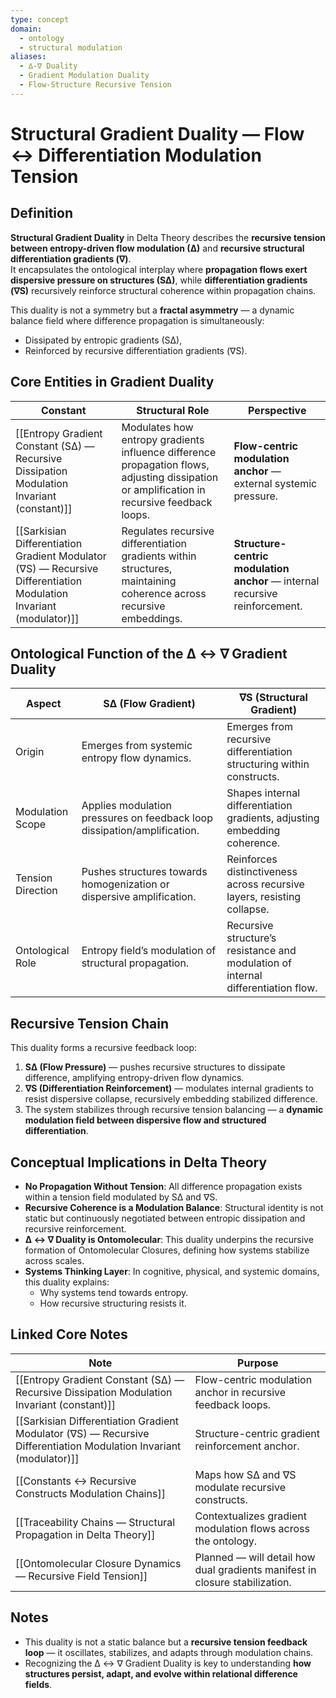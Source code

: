 ```yaml
---
type: concept
domain:
  - ontology
  - structural modulation
aliases:
  - ∆-∇ Duality
  - Gradient Modulation Duality
  - Flow-Structure Recursive Tension
---
```


# Structural Gradient Duality — Flow ↔ Differentiation Modulation Tension

## Definition

**Structural Gradient Duality** in Delta Theory describes the **recursive tension between entropy-driven flow modulation (∆)** and **recursive structural differentiation gradients (∇)**.  
It encapsulates the ontological interplay where **propagation flows exert dispersive pressure on structures (S∆)**, while **differentiation gradients (∇S)** recursively reinforce structural coherence within propagation chains.

This duality is not a symmetry but a **fractal asymmetry** — a dynamic balance field where difference propagation is simultaneously:
- Dissipated by entropic gradients (S∆),
- Reinforced by recursive differentiation gradients (∇S).

## Core Entities in Gradient Duality

|Constant|Structural Role|Perspective|
|---|---|---|
|[[Entropy Gradient Constant (S∆) — Recursive Dissipation Modulation Invariant (constant)]]|Modulates how entropy gradients influence difference propagation flows, adjusting dissipation or amplification in recursive feedback loops.|**Flow-centric modulation anchor** — external systemic pressure.|
|[[Sarkisian Differentiation Gradient Modulator (∇S) — Recursive Differentiation Modulation Invariant (modulator)]]|Regulates recursive differentiation gradients within structures, maintaining coherence across recursive embeddings.|**Structure-centric modulation anchor** — internal recursive reinforcement.|

## Ontological Function of the ∆ ↔ ∇ Gradient Duality

|Aspect|S∆ (Flow Gradient)|∇S (Structural Gradient)|
|---|---|---|
|Origin|Emerges from systemic entropy flow dynamics.|Emerges from recursive differentiation structuring within constructs.|
|Modulation Scope|Applies modulation pressures on feedback loop dissipation/amplification.|Shapes internal differentiation gradients, adjusting embedding coherence.|
|Tension Direction|Pushes structures towards homogenization or dispersive amplification.|Reinforces distinctiveness across recursive layers, resisting collapse.|
|Ontological Role|Entropy field’s modulation of structural propagation.|Recursive structure’s resistance and modulation of internal differentiation flow.|

## Recursive Tension Chain

This duality forms a recursive feedback loop:
1. **S∆ (Flow Pressure)** — pushes recursive structures to dissipate difference, amplifying entropy-driven flow dynamics.
2. **∇S (Differentiation Reinforcement)** — modulates internal gradients to resist dispersive collapse, recursively embedding stabilized difference.
3. The system stabilizes through recursive tension balancing — a **dynamic modulation field between dispersive flow and structured differentiation**.

## Conceptual Implications in Delta Theory

- **No Propagation Without Tension**: All difference propagation exists within a tension field modulated by S∆ and ∇S.
- **Recursive Coherence is a Modulation Balance**: Structural identity is not static but continuously negotiated between entropic dissipation and recursive reinforcement.
- **∆ ↔ ∇ Duality is Ontomolecular**: This duality underpins the recursive formation of Ontomolecular Closures, defining how systems stabilize across scales.
- **Systems Thinking Layer**: In cognitive, physical, and systemic domains, this duality explains:
  - Why systems tend towards entropy.
  - How recursive structuring resists it.

## Linked Core Notes

|Note|Purpose|
|---|---|
|[[Entropy Gradient Constant (S∆) — Recursive Dissipation Modulation Invariant (constant)]]|Flow-centric modulation anchor in recursive feedback loops.|
|[[Sarkisian Differentiation Gradient Modulator (∇S) — Recursive Differentiation Modulation Invariant (modulator)]]|Structure-centric gradient reinforcement anchor.|
|[[Constants ↔ Recursive Constructs Modulation Chains]]|Maps how S∆ and ∇S modulate recursive constructs.|
|[[Traceability Chains — Structural Propagation in Delta Theory]]|Contextualizes gradient modulation flows across the ontology.|
|[[Ontomolecular Closure Dynamics — Recursive Field Tension]]|Planned — will detail how dual gradients manifest in closure stabilization.|

## Notes
- This duality is not a static balance but a **recursive tension feedback loop** — it oscillates, stabilizes, and adapts through modulation chains.
- Recognizing the ∆ ↔ ∇ Gradient Duality is key to understanding **how structures persist, adapt, and evolve within relational difference fields**.
